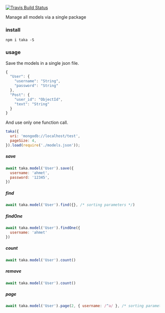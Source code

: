 [![Travis Build
Status](https://img.shields.io/travis/indatawetrust/taka.svg)](https://travis-ci.org/indatawetrust/taka)

Manage all models via a single package

### install
```
npm i taka -S
```

### usage

Save the models in a single json file.
```js
{
  "User": {
    "username": "String",
    "password": "String"
  },
  "Post": {
    "user_id": "ObjectId",
    "text": "String"
  }
}
```

And use only one function call.
```js
taka({
  uri: 'mongodb://localhost/test',
  pageSize: 4,
}).load(require('./models.json'));
```

##### save
```js
await taka.model('User').save({
  username: 'ahmet',
  password: '12345',
})
```
##### find
```js
await taka.model('User').find({}, /* sorting parameters */)
```
##### findOne
```js
await taka.model('User').findOne({
  username: 'ahmet'
})
```
##### count
```js
await taka.model('User').count()
```
##### remove
```js
await taka.model('User').count()
```
##### page
```js
await taka.model('User').page(2, { username: /^a/ }, /* sorting parameters */)
```


